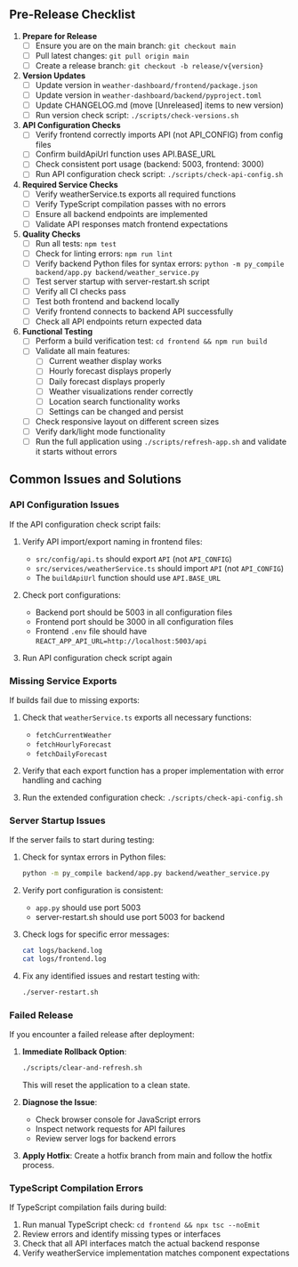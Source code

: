 ## Pre-Release Checklist

1. **Prepare for Release**
   - [ ] Ensure you are on the main branch: `git checkout main`
   - [ ] Pull latest changes: `git pull origin main`
   - [ ] Create a release branch: `git checkout -b release/v{version}`

2. **Version Updates**
   - [ ] Update version in `weather-dashboard/frontend/package.json`
   - [ ] Update version in `weather-dashboard/backend/pyproject.toml`
   - [ ] Update CHANGELOG.md (move [Unreleased] items to new version)
   - [ ] Run version check script: `./scripts/check-versions.sh`

3. **API Configuration Checks**
   - [ ] Verify frontend correctly imports API (not API_CONFIG) from config files
   - [ ] Confirm buildApiUrl function uses API.BASE_URL
   - [ ] Check consistent port usage (backend: 5003, frontend: 3000)
   - [ ] Run API configuration check script: `./scripts/check-api-config.sh`

4. **Required Service Checks**
   - [ ] Verify weatherService.ts exports all required functions
   - [ ] Verify TypeScript compilation passes with no errors
   - [ ] Ensure all backend endpoints are implemented
   - [ ] Validate API responses match frontend expectations

5. **Quality Checks**
   - [ ] Run all tests: `npm test`
   - [ ] Check for linting errors: `npm run lint`
   - [ ] Verify backend Python files for syntax errors: `python -m py_compile backend/app.py backend/weather_service.py`
   - [ ] Test server startup with server-restart.sh script
   - [ ] Verify all CI checks pass
   - [ ] Test both frontend and backend locally
   - [ ] Verify frontend connects to backend API successfully
   - [ ] Check all API endpoints return expected data

6. **Functional Testing**
   - [ ] Perform a build verification test: `cd frontend && npm run build`
   - [ ] Validate all main features:
     - [ ] Current weather display works
     - [ ] Hourly forecast displays properly
     - [ ] Daily forecast displays properly
     - [ ] Weather visualizations render correctly
     - [ ] Location search functionality works
     - [ ] Settings can be changed and persist
   - [ ] Check responsive layout on different screen sizes
   - [ ] Verify dark/light mode functionality
   - [ ] Run the full application using `./scripts/refresh-app.sh` and validate it starts without errors

## Common Issues and Solutions

### API Configuration Issues

If the API configuration check script fails:

1. Verify API import/export naming in frontend files:
   - `src/config/api.ts` should export `API` (not `API_CONFIG`)
   - `src/services/weatherService.ts` should import `API` (not `API_CONFIG`)
   - The `buildApiUrl` function should use `API.BASE_URL`

2. Check port configurations:
   - Backend port should be 5003 in all configuration files
   - Frontend port should be 3000 in all configuration files
   - Frontend `.env` file should have `REACT_APP_API_URL=http://localhost:5003/api`

3. Run API configuration check script again

### Missing Service Exports

If builds fail due to missing exports:

1. Check that `weatherService.ts` exports all necessary functions:
   - `fetchCurrentWeather`
   - `fetchHourlyForecast`
   - `fetchDailyForecast`

2. Verify that each export function has a proper implementation with error handling and caching

3. Run the extended configuration check: `./scripts/check-api-config.sh`

### Server Startup Issues

If the server fails to start during testing:

1. Check for syntax errors in Python files:

   ```bash
   python -m py_compile backend/app.py backend/weather_service.py
   ```

2. Verify port configuration is consistent:
   - `app.py` should use port 5003
   - server-restart.sh should use port 5003 for backend

3. Check logs for specific error messages:

   ```bash
   cat logs/backend.log
   cat logs/frontend.log
   ```

4. Fix any identified issues and restart testing with:

   ```bash
   ./server-restart.sh
   ```

### Failed Release

If you encounter a failed release after deployment:

1. **Immediate Rollback Option**:

   ```bash
   ./scripts/clear-and-refresh.sh
   ```

   This will reset the application to a clean state.

2. **Diagnose the Issue**:
   - Check browser console for JavaScript errors
   - Inspect network requests for API failures
   - Review server logs for backend errors

3. **Apply Hotfix**: Create a hotfix branch from main and follow the hotfix process.

### TypeScript Compilation Errors

If TypeScript compilation fails during build:

1. Run manual TypeScript check: `cd frontend && npx tsc --noEmit`
2. Review errors and identify missing types or interfaces
3. Check that all API interfaces match the actual backend response
4. Verify weatherService implementation matches component expectations
